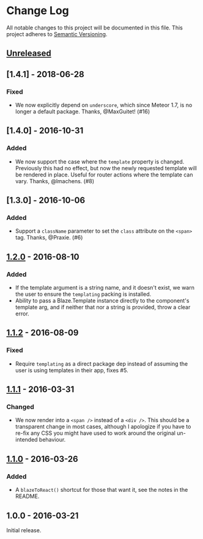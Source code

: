 # Change Log
All notable changes to this project will be documented in this file.
This project adheres to [Semantic Versioning](http://semver.org/).

## [Unreleased]

## [1.4.1] - 2018-06-28
### Fixed
* We now explicitly depend on `underscore`, which since Meteor 1.7, is no longer
  a default package.  Thanks, @MaxGuitet!  (#16)

## [1.4.0] - 2016-10-31
### Added
* We now support the case where the `template` property is changed.  Previously
  this had no effect, but now the newly requested template will be rendered in
  place.  Useful for router actions where the template can vary.  Thanks,
  @lmachens.  (#8)  

## [1.3.0] - 2016-10-06
### Added
* Support a `className` parameter to set the `class` attribute on the `<span>`
  tag.  Thanks, @Praxie.  (#6)

## [1.2.0] - 2016-08-10
### Added
* If the template argument is a string name, and it doesn't exist, we
  warn the user to ensure the `templating` packing is installed.
* Ability to pass a Blaze.Template instance directly to the component's
  template arg, and if neither that nor a string is provided, throw a
  clear error.

## [1.1.2] - 2016-08-09
### Fixed
* Require `templating` as a direct package dep instead of assuming the user is
  using templates in their app, fixes #5.

## [1.1.1] - 2016-03-31
### Changed
- We now render into a `<span />` instead of a `<div />`.  This should be a
  transparent change in most cases, although I apologize if you have to re-fix
  any CSS you might have used to work around the original un-intended
  behaviour.

## [1.1.0] - 2016-03-26
### Added
- A `blazeToReact()` shortcut for those that want it, see the notes in the
  README.

## 1.0.0 - 2016-03-21

Initial release.

[Unreleased]: https://github.com/gadicc/meteor-blaze-react-component/compare/v1.2.0...HEAD
[1.2.0]: https://github.com/gadicc/meteor-blaze-react-component/compare/v1.1.2...v1.1.0
[1.1.2]: https://github.com/gadicc/meteor-blaze-react-component/compare/v1.1.1...v1.1.2
[1.1.1]: https://github.com/gadicc/meteor-blaze-react-component/compare/v1.1.0...v1.1.1
[1.1.0]: https://github.com/gadicc/meteor-blaze-react-component/compare/v1.0.0...v1.1.0
